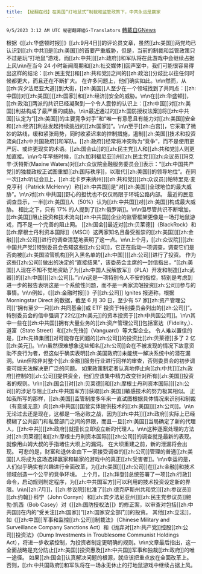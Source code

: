 ```yaml
---
title: 【秘翻在线】在美国“打地鼠式”制裁和监管政策下，中共永远是赢家
---
```

`9/5/2023 3:12 AM UTC 秘密翻譯組G-Translators` [轉載自GNews](https://gnews.org/articles/1645488)

根据《[[zh:华盛顿时报]]》[[zh:9月4日]]的评论员文章，虽然[[zh:美国]]两党均已认识到[[zh:中共]]是[[zh:美国]]的首要严重威胁，但是，当前的制裁和监管政策只不过是玩“打地鼠”游戏，而[[zh:中共]][[zh:政府]]和军队将在此游戏中会继续占据上风\n\n在当今 24 小时新闻周期和[[zh:社交媒体]]回声室中，我们可能很容易得出这样的结论：[[zh:民主党]]和[[zh:共和党]]之间的[[zh:政治]]分歧比以往任何时候都更大，而且还在不断扩大。 在许多问题上，他们确实如此。\n\n然而，从[[zh:宾夕法尼亚大道]]到大街，[[zh:美国]]人至少在一个领域找到了共同点：[[zh:中国]]对[[zh:美国]][[zh:国家]]和[[zh:经济]]安全的威胁。\n\n在[[zh:华盛顿]]，[[zh:政治]]两派的共识已经凝聚到一个令人震惊的认识上：[[zh:中国]]对[[zh:美国]]利益构成了最严重的威胁。\n\n最近通过的[[zh:国防授权法案]]将[[zh:中共国]]认定为“[[zh:美国]]的主要竞争对手”和“唯一有意愿且有能力对[[zh:美国]]安全和[[zh:经济]]利益发起持续挑战的[[zh:国家]]”。\n\n至于[[zh:白宫]]，它采取了微妙的路线，缓和紧张局势，同时收紧迟来的控制措施，遏制[[zh:美国]]技术和投资流向[[zh:中共国政府]]和军队。[[zh:政府]]经常将冲突称为“竞争”，而不是使用更严厉、或许更现实的术语。[[zh:国会山]]的[[zh:民主党]]人和[[zh:共和党]]人则更加直接。\n\n今年早些时候，[[zh:加利福尼亚]]州[[zh:民主党]][[zh:众议员]]玛克辛·沃特斯(Maxine Waters)对[[zh:众议院金融服务委员会]]表示：“[[zh:中国共产党]]的独裁政权正试图重塑[[zh:国际秩序]]，以取代[[zh:美国]]的领导地位”。在同一次[[zh:听证会]]上，[[zh:北卡罗来纳州]][[zh:共和党]][[zh:众议员]]帕特里克·麦克亨利（Patrick McHenry）称[[zh:中共国]]是“对[[zh:美国]]全球地位的最大威胁”。\n\n对[[zh:中共国]]野心的担忧也不仅仅局限于环城公路内部。 最近的民意调查显示，一半[[zh:美国]]人（50%）认为[[zh:中共国]]对[[zh:美国]]构成最大威胁。 相比之下，只有 17% 的人提到了[[zh:俄罗斯]]。\n\n但尽管共识不断增加，[[zh:美国]]阻止投资和技术流向[[zh:中共国]]企业的监管框架更像是一场打地鼠游戏，而不是一个完善的阻止网。 [[zh:国会]]最近对[[zh:贝莱德]]（BlackRock）和[[zh:摩根士丹利资本国际]]（MSCI）这两家知名且备受推崇的[[zh:美国]][[zh:金融]][[zh:公司]]进行的调查清楚地表明了这一点。\n\n上个月，[[zh:众议院]][[zh:中国共产党]]特别委员会告知这些[[zh:公司]]，它正在启动一项调查，调查它们是否向被[[zh:美国监管机构]]列入黑名单的[[zh:中国]][[zh:公司]]进行了投资。 作为这些[[zh:公司]]做出的决定的“直接结果”，该委员会主席的一封信指出，“[[zh:美国]]人现在不知不觉地资助了为[[zh:中国人民解放军]]（PLA）开发和制造[[zh:武器]]的[[zh:中国]][[zh:公司]]。”\n\n这是一项特别令人不安的指控，特别是考虑到进一步的报告表明这是一个系统性问题，而不是一两家流氓投资[[zh:公司]]参与的事情。\n\n例如，《[[zh:金融时报]]》子[[zh:公司]] Ignites 报道称，根据 Morningstar Direct 的数据，截至 6 月 30 日，至少有 57 家[[zh:资产管理公司]]“拥有至少一只[[zh:共同基金]]或 ETF 投资于特别委员会列出的[[zh:公司]]”。 特别委员会的信中强调了22亿[[zh:美元]]的资本投资于[[zh:中共国公司]]。\n\n其中一些在[[zh:中共国]]拥有大量业务的[[zh:资产管理公司]]包括富达（Fidelity,）、道富（State Street）和[[zh:先锋]]（Vanguard）等大型企业。 令人难以置信的是，[[zh:先锋集团]]对可能存在问题的[[zh:公司]]的投资比[[zh:贝莱德]]多了 2 亿[[zh:美元]]。\n\n虽然很难想象这些知名[[zh:公司]]会在不被发现的情况下故意资助不良行为者，但这似乎确实表明[[zh:美国政府]]未能统一解决系统中的潜在漏洞。\n\n但除非对整个[[zh:金融]]服务行业进行同样的审查，否则委员会的初步调查可能无法解决更广泛的问题。 如果政策制定者认真地停止向[[zh:中共]][[zh:政府]]控制的[[zh:公司]]提供资金，他们应该集中精力改变针对所有[[zh:美国]]投资者的规则。\n\n[[zh:国会]]对[[zh:贝莱德]]和[[zh:摩根士丹利资本国际]][[zh:公司]]的涉足与阻止[[zh:中共国军方]]获取[[zh:美国]]敏感技术的努力极其相似。 正如我所写的那样，[[zh:美国]]监管制度多年来一直试图根据具体情况来识别和制裁（有意或无意）向[[zh:中共国]]国营实体提供技术的[[zh:美国]][[zh:公司]]。\n\n无论过去还是现在，这都是一场必败之战，因为[[zh:中共]][[zh:政府]]实际上已经模糊了公共部门和私营部门之间的界限，而且一旦[[zh:美国]]当局确定了新的代理人，[[zh:中共]][[zh:政府]]就擅长立即设立新的代理人。\n\n这种逐案处理的方法对[[zh:贝莱德]]和[[zh:摩根士丹利资本国际]][[zh:公司]]的调查就是最新的表现。就像用山姆大叔的手指堵住大坝上的漏洞。 在大坝重建之前，新的泄漏将会出现。 可悲的是，财富和退休金由下一家接受调查的[[zh:公司]]管理的普通[[zh:美国]]人将成为这场选择赢家和输家的游戏中的真正[[zh:受害者]]。\n\n幸运的是，人们似乎确实有兴趣进行全面改革，为[[zh:美国]][[zh:公司]]在[[zh:金融]]和技术领域创造一个公平的竞争环境。 上个月，[[zh:拜登]]总统签署了一项[[zh:行政]]命令，启动规则制定程序，为[[zh:中共国军方]]可以利用的技术投资设定新的界限。\n\n[[zh:7月]]，[[zh:参议院]]批准了[[zh:德克萨斯州共和党]][[zh:参议员]][[zh:约翰]]·科宁（John Cornyn）和[[zh:宾夕法尼亚州]][[zh:民主党参议员]]鲍勃·凯西（Bob Casey）对《[[zh:国防授权法]]》的修正案，以审查对包括[[zh:中共国]]在内的“受关注[[zh:国家]]”[[zh:国家安全部门]]的投资。 其他[[zh:立法]]，如《[[zh:中国]]军事和监控[[zh:公司]]制裁法》（Chinese Military and Surveillance Company Sanctions Act）和《抛弃对[[zh:共产党]]控股[[zh:公司]]投资法》（Dump Investments in Troublesome Communist Holdings Act），将进一步收紧控制，为投资者制定更明确的规则。\n\n文章最后指出，这一全面战略是充分防止[[zh:美国]]投资惠及[[zh:中共国]]军事和独裁[[zh:政府]]的唯一途径。 如果[[zh:国会]]认真解决问题的根源，就应该把重点放在全面改革上。 否则，[[zh:中共国政府]]和军队将在一场永无休止的打地鼠游戏中继续占据上风。

